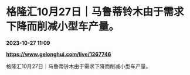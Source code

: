# 格隆汇10月27日｜马鲁蒂铃木由于需求下降而削减小型车产量。

**2023-10-27 11:09**

**https://www.gelonghui.com/live/1267746**

格隆汇10月27日｜马鲁蒂铃木由于需求下降而削减小型车产量。
